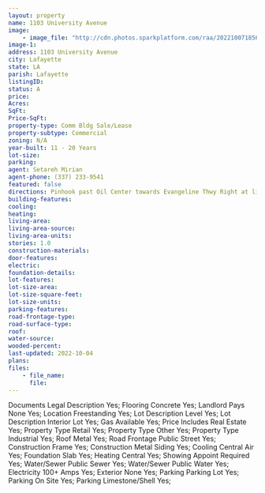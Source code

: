 ```yaml
---
layout: property
name: 1103 University Avenue 
image:
    - image_file: "http://cdn.photos.sparkplatform.com/raa/20221007185618746222000000.jpg"
image-1:
address: 1103 University Avenue
city: Lafayette
state: LA
parish: Lafayette
listingID: 
status: A
price: 
Acres: 
SqFt: 
Price-SqFt: 
property-type: Comm Bldg Sale/Lease
property-subtype: Commercial
zoning: N/A
year-built: 11 - 20 Years
lot-size: 
parking: 
agent: Setareh Mirian
agent-phone: (337) 233-9541
featured: false
directions: Pinhook past Oil Center towards Evangeline Thwy Right at light onto E University the property is on the Left.
building-features: 
cooling: 
heating: 
living-area: 
living-area-source: 
living-area-units: 
stories: 1.0
construction-materials: 
door-features: 
electric: 
foundation-details: 
lot-features: 
lot-size-area: 
lot-size-square-feet: 
lot-size-units: 
parking-features: 
road-frontage-type: 
road-surface-type: 
roof: 
water-source: 
wooded-percent: 
last-updated: 2022-10-04
plans: 
files:
    - file_name:
      file:
---
```

Documents	Legal Description	Yes;
Flooring	Concrete	Yes;
Landlord Pays	None	Yes;
Location	Freestanding	Yes;
Lot Description	Level	Yes;
Lot Description	Interior Lot	Yes;
Gas	Available	Yes;
Price Includes	Real Estate	Yes;
Property Type	Retail	Yes;
Property Type	Other	Yes;
Property Type	Industrial	Yes;
Roof	Metal	Yes;
Road Frontage	Public Street	Yes;
Construction	Frame	Yes;
Construction	Metal Siding	Yes;
Cooling	Central Air	Yes;
Foundation	Slab	Yes;
Heating	Central	Yes;
Showing	Appoint Required	Yes;
Water/Sewer	Public Sewer	Yes;
Water/Sewer	Public Water	Yes;
Electricity	100+ Amps	Yes;
Exterior	None	Yes;
Parking	Parking Lot	Yes;
Parking	On Site	Yes;
Parking	Limestone/Shell	Yes;

